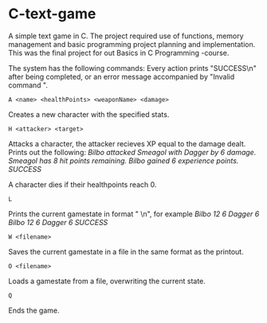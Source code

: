 # C-text-game

A simple text game in C. The project required use of functions, memory management and basic programming project planning and implementation. This was the final project for out Basics in C Programming -course.

The system has the following commands:
Every action prints "SUCCESS\n" after being completed, or an error message accompanied by "Invalid command <command>".

```
A <name> <healthPoints> <weaponName> <damage>
```
Creates a new character with the specified stats.

```
H <attacker> <target>
```
Attacks a character, the attacker recieves XP equal to the damage dealt. Prints out the following:
_Bilbo attacked Smeagol with Dagger by 6 damage._
_Smeagol has 8 hit points remaining._
_Bilbo gained 6 experience points._
_SUCCESS_

A character dies if their healthpoints reach 0.

```
L
```
Prints the current gamestate in format "<name> <hit-points> <experience> <weapon-name> <weapon-damage>\n", for example
_Bilbo 12 6 Dagger 6_
_Bilbo 12 6 Dagger 6_
_SUCCESS_

```
W <filename>
```
Saves the current gamestate in a file in the same format as the printout.

```
O <filename>
```
Loads a gamestate from a file, overwriting the current state.

```
Q
```
Ends the game.
